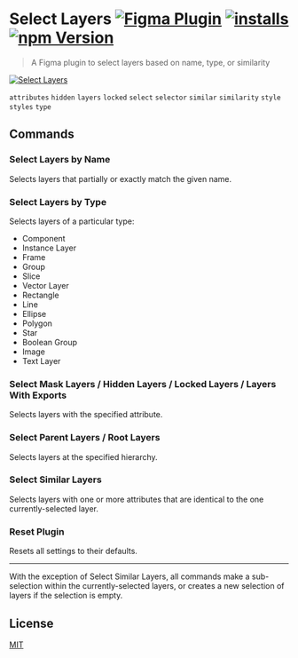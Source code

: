 # Select Layers [![Figma Plugin](https://img.shields.io/badge/figma-Select%20Layers-yellow?cacheSeconds=1800)](https://figma.com/community/plugin/799648692768237063/Select-Layers) [![installs](https://img.shields.io/endpoint?cacheSeconds=1800&url=https://yuanqing.github.io/figma-plugins-stats/plugin/799648692768237063/installs.json)](https://figma.com/community/plugin/799648692768237063/Select-Layers) [![npm Version](https://img.shields.io/npm/v/figma-select-layers?cacheSeconds=1800)](https://npmjs.com/package/figma-select-layers)

> A Figma plugin to select layers based on name, type, or similarity

[![Select Layers](https://raw.githubusercontent.com/yuanqing/figma-plugins/master/packages/figma-select-layers/media/cover.png)](https://figma.com/community/plugin/799648692768237063/Select-Layers)

`attributes` `hidden` `layers` `locked` `select` `selector` `similar` `similarity` `style` `styles` `type`

## Commands

### Select Layers by Name

Selects layers that partially or exactly match the given name.

### Select Layers by Type

Selects layers of a particular type:

- Component
- Instance Layer
- Frame
- Group
- Slice
- Vector Layer
- Rectangle
- Line
- Ellipse
- Polygon
- Star
- Boolean Group
- Image
- Text Layer

### Select Mask Layers / Hidden Layers / Locked Layers / Layers With Exports

Selects layers with the specified attribute.

### Select Parent Layers / Root Layers

Selects layers at the specified hierarchy.

### Select Similar Layers

Selects layers with one or more attributes that are identical to the one currently-selected layer.

### Reset Plugin

Resets all settings to their defaults.

---

With the exception of Select Similar Layers, all commands make a sub-selection within the currently-selected layers, or creates a new selection of layers if the selection is empty.

## License

[MIT](/LICENSE.md)
